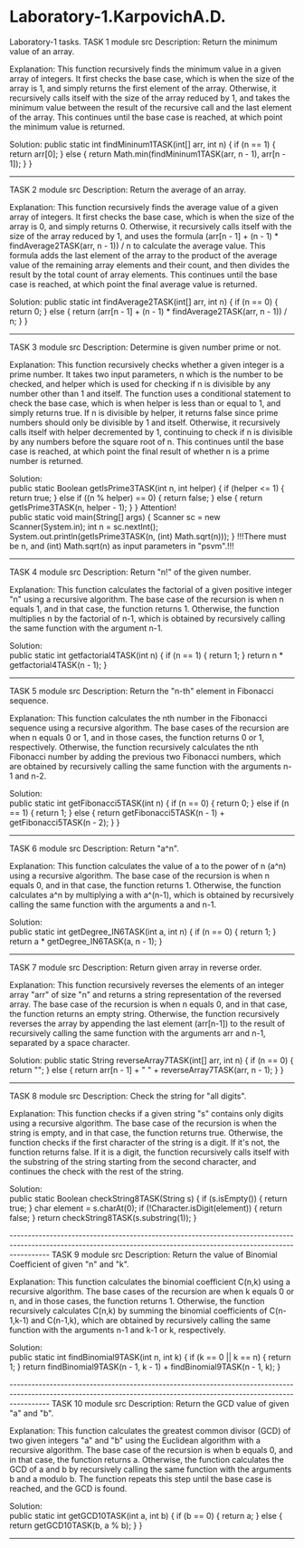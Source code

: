 # Laboratory-1.KarpovichA.D.
Laboratory-1 tasks.
TASK 1 module src
Description: Return the minimum value of an array.

Explanation: This function recursively finds the minimum value in a given array of integers. It first checks the base case, which is when the size of the array is 1, and simply returns the first element of the array. Otherwise, it recursively calls itself with the size of the array reduced by 1, and takes the minimum value between the result of the recursive call and the last element of the array. This continues until the base case is reached, at which point the minimum value is returned.

Solution: 
public static int findMininum1TASK(int[] arr, int n) {
        if (n == 1) {
            return arr[0];
        } else {
            return Math.min(findMininum1TASK(arr, n - 1), arr[n - 1]); 
        }
    }
    
-----------------------------------------------------------------------------------------------------------------------------------------------------------------------
TASK 2 module src
Description: Return the average of an array.

Explanation: This function recursively finds the average value of a given array of integers. It first checks the base case, which is when the size of the array is 0, and simply returns 0. Otherwise, it recursively calls itself with the size of the array reduced by 1, and uses the formula (arr[n - 1] + (n - 1) * findAverage2TASK(arr, n - 1)) / n to calculate the average value. This formula adds the last element of the array to the product of the average value of the remaining array elements and their count, and then divides the result by the total count of array elements. This continues until the base case is reached, at which point the final average value is returned. 

Solution:
public static int findAverage2TASK(int[] arr, int n) {
        if (n == 0) {
            return 0;
        } else {
            return (arr[n - 1] + (n - 1) * findAverage2TASK(arr, n - 1)) / n; 
        }
    }
    
----------------------------------------------------------------------------------------------------------------------------------------------------------------------- 
TASK 3 module src
Description: Determine is given number prime or not.

Explanation: This function recursively checks whether a given integer is a prime number. It takes two input parameters, n which is the number to be checked, and helper which is used for checking if n is divisible by any number other than 1 and itself. The function uses a conditional statement to check the base case, which is when helper is less than or equal to 1, and simply returns true. If n is divisible by helper, it returns false since prime numbers should only be divisible by 1 and itself. Otherwise, it recursively calls itself with helper decremented by 1, continuing to check if n is divisible by any numbers before the square root of n. This continues until the base case is reached, at which point the final result of whether n is a prime number is returned.

Solution:     
public static Boolean getIsPrime3TASK(int n, int helper) {
        if (helper <= 1) {
            return true;
        } else if ((n % helper) == 0) {
            return false;
        } else {
            return getIsPrime3TASK(n, helper - 1); 
        }
    }
Attention!  
public static void main(String[] args) {
        Scanner sc = new Scanner(System.in);
        int n = sc.nextInt(); 
        System.out.println(getIsPrime3TASK(n, (int) Math.sqrt(n))); 
    }
!!!There must be n, and (int) Math.sqrt(n) as input parameters in "psvm".!!! 

-----------------------------------------------------------------------------------------------------------------------------------------------------------------------
TASK 4 module src
Description: Return "n!" of the given number.

Explanation: This function calculates the factorial of a given positive integer "n" using a recursive algorithm. The base case of the recursion is when n equals 1, and in that case, the function returns 1. Otherwise, the function multiplies n by the factorial of n-1, which is obtained by recursively calling the same function with the argument n-1.

Solution:   
public static int getfactorial4TASK(int n) {
        if (n == 1) {
            return 1;
        }
        return n * getfactorial4TASK(n - 1); 
    }
  
-----------------------------------------------------------------------------------------------------------------------------------------------------------------------  
TASK 5 module src
Description: Return the "n-th" element in Fibonacci sequence.

Explanation: This function calculates the nth number in the Fibonacci sequence using a recursive algorithm. The base cases of the recursion are when n equals 0 or 1, and in those cases, the function returns 0 or 1, respectively. Otherwise, the function recursively calculates the nth Fibonacci number by adding the previous two Fibonacci numbers, which are obtained by recursively calling the same function with the arguments n-1 and n-2.

Solution:  
public static int getFibonacci5TASK(int n) {
        if (n == 0) {
            return 0;
        } else if (n == 1) {
            return 1;
        } else {
            return getFibonacci5TASK(n - 1) + getFibonacci5TASK(n - 2); 
        }
    }
    
-----------------------------------------------------------------------------------------------------------------------------------------------------------------------
TASK 6 module src
Description: Return "a^n".

Explanation: This function calculates the value of a to the power of n (a^n) using a recursive algorithm. The base case of the recursion is when n equals 0, and in that case, the function returns 1. Otherwise, the function calculates a^n by multiplying a with a^(n-1), which is obtained by recursively calling the same function with the arguments a and n-1.

Solution:   
public static int getDegree_IN6TASK(int a, int n) {
        if (n == 0) {
            return 1;
        }
        return a * getDegree_IN6TASK(a, n - 1); 
    }
    
----------------------------------------------------------------------------------------------------------------------------------------------------------------------- 
TASK 7 module src
Description: Return given array in reverse order.

Explanation: This function recursively reverses the elements of an integer array "arr" of size "n" and returns a string representation of the reversed array. The base case of the recursion is when n equals 0, and in that case, the function returns an empty string. Otherwise, the function recursively reverses the array by appending the last element (arr[n-1]) to the result of recursively calling the same function with the arguments arr and n-1, separated by a space character.

Solution: 
public static String reverseArray7TASK(int[] arr, int n) {
        if (n == 0) {
            return "";
        } else {
            return arr[n - 1] + " " + reverseArray7TASK(arr, n - 1); 
        }
    }
    
-----------------------------------------------------------------------------------------------------------------------------------------------------------------------
TASK 8 module src
Description: Check the string for "all digits".

Explanation: This function checks if a given string "s" contains only digits using a recursive algorithm. The base case of the recursion is when the string is empty, and in that case, the function returns true. Otherwise, the function checks if the first character of the string is a digit. If it's not, the function returns false. If it is a digit, the function recursively calls itself with the substring of the string starting from the second character, and continues the check with the rest of the string.

Solution:  
public static Boolean checkString8TASK(String s) {
        if (s.isEmpty()) {
            return true; 
        }
        char element = s.charAt(0); 
        if (!Character.isDigit(element)) {
            return false; 
        }
        return checkString8TASK(s.substring(1)); 
    }
    
----------------------------------------------------------------------------------------------------------------------------------------------------------------------- TASK 9 module src
Description: Return the value of Binomial Coefficient of given "n" and "k".

Explanation: This function calculates the binomial coefficient C(n,k) using a recursive algorithm. The base cases of the recursion are when k equals 0 or n, and in those cases, the function returns 1. Otherwise, the function recursively calculates C(n,k) by summing the binomial coefficients of C(n-1,k-1) and C(n-1,k), which are obtained by recursively calling the same function with the arguments n-1 and k-1 or k, respectively.

Solution:  
public static int findBinomial9TASK(int n, int k) {
        if (k == 0 || k == n) {
            return 1;
        }
        return findBinomial9TASK(n - 1, k - 1) + findBinomial9TASK(n - 1, k);
    }
    
----------------------------------------------------------------------------------------------------------------------------------------------------------------------- TASK 10 module src
Description: Return the GCD value of given "a" and "b".

Explanation: This function calculates the greatest common divisor (GCD) of two given integers "a" and "b" using the Euclidean algorithm with a recursive algorithm. The base case of the recursion is when b equals 0, and in that case, the function returns a. Otherwise, the function calculates the GCD of a and b by recursively calling the same function with the arguments b and a modulo b. The function repeats this step until the base case is reached, and the GCD is found.

Solution:   
public static int getGCD10TASK(int a, int b) {
        if (b == 0) {
            return a;
        } else {
            return getGCD10TASK(b, a % b); 
        }
    }

-----------------------------------------------------------------------------------------------------------------------------------------------------------------------

    

    
